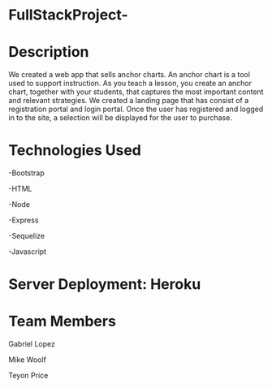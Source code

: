# FullStackProject-

# Description

We created a web app that sells anchor charts. An anchor chart is a tool used to support instruction. As you teach a lesson, you create an anchor chart, together with your students, that captures the most important content and relevant strategies. We created a landing page that has consist of a registration portal and login portal. Once the user has registered and logged in to the site, a selection will be displayed for the user to purchase.

# Technologies Used

-Bootstrap

-HTML

-Node

-Express

-Sequelize

-Javascript

# Server Deployment: Heroku


# Team Members

Gabriel Lopez

Mike Woolf

Teyon Price

